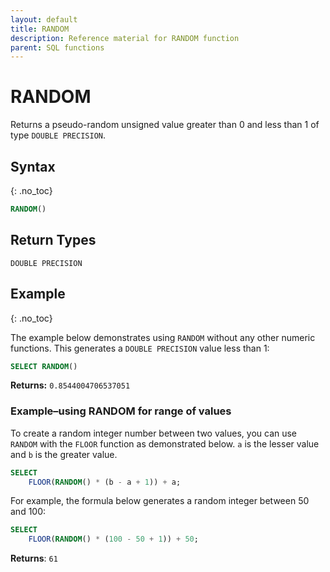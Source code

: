 ```yaml
---
layout: default
title: RANDOM
description: Reference material for RANDOM function
parent: SQL functions
---
```


# RANDOM

Returns a pseudo-random unsigned value greater than 0 and less than 1 of type `DOUBLE PRECISION`.

## Syntax
{: .no_toc}

```sql
RANDOM()
```
## Return Types
`DOUBLE PRECISION`

## Example
{: .no_toc}

The example below demonstrates using `RANDOM` without any other numeric functions. This generates a `DOUBLE PRECISION` value less than 1:

```sql
SELECT RANDOM()
```

**Returns:** `0.8544004706537051`

### Example&ndash;using RANDOM for range of values 

To create a random integer number between two values, you can use `RANDOM` with the `FLOOR` function as demonstrated below. `a` is the lesser value and `b` is the greater value.

```sql
SELECT
	FLOOR(RANDOM() * (b - a + 1)) + a;
```

For example, the formula below generates a random integer between 50 and 100:&#x20;

```sql
SELECT
	FLOOR(RANDOM() * (100 - 50 + 1)) + 50;
```

**Returns**: `61`
